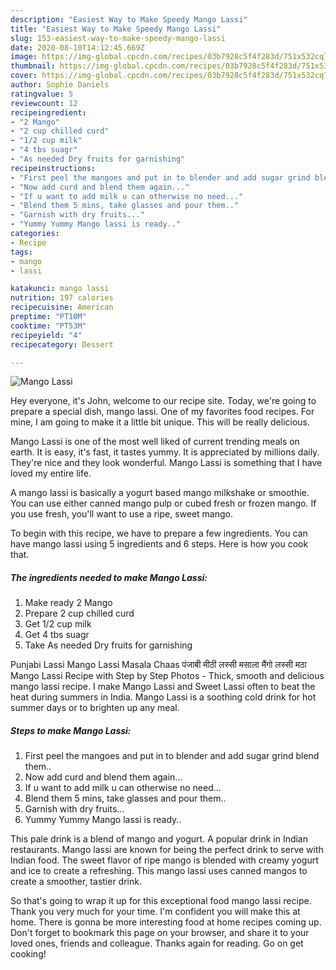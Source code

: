 ```yaml
---
description: "Easiest Way to Make Speedy Mango Lassi"
title: "Easiest Way to Make Speedy Mango Lassi"
slug: 153-easiest-way-to-make-speedy-mango-lassi
date: 2020-08-10T14:12:45.669Z
image: https://img-global.cpcdn.com/recipes/03b7928c5f4f283d/751x532cq70/mango-lassi-recipe-main-photo.jpg
thumbnail: https://img-global.cpcdn.com/recipes/03b7928c5f4f283d/751x532cq70/mango-lassi-recipe-main-photo.jpg
cover: https://img-global.cpcdn.com/recipes/03b7928c5f4f283d/751x532cq70/mango-lassi-recipe-main-photo.jpg
author: Sophie Daniels
ratingvalue: 5
reviewcount: 12
recipeingredient:
- "2 Mango"
- "2 cup chilled curd"
- "1/2 cup milk"
- "4 tbs suagr"
- "As needed Dry fruits for garnishing"
recipeinstructions:
- "First peel the mangoes and put in to blender and add sugar grind blend them.."
- "Now add curd and blend them again..."
- "If u want to add milk u can otherwise no need..."
- "Blend them 5 mins, take glasses and pour them.."
- "Garnish with dry fruits..."
- "Yummy Yummy Mango lassi is ready.."
categories:
- Recipe
tags:
- mango
- lassi

katakunci: mango lassi 
nutrition: 197 calories
recipecuisine: American
preptime: "PT10M"
cooktime: "PT53M"
recipeyield: "4"
recipecategory: Dessert

---
```



![Mango Lassi](https://img-global.cpcdn.com/recipes/03b7928c5f4f283d/751x532cq70/mango-lassi-recipe-main-photo.jpg)

Hey everyone, it's John, welcome to our recipe site. Today, we're going to prepare a special dish, mango lassi. One of my favorites food recipes. For mine, I am going to make it a little bit unique. This will be really delicious.

Mango Lassi is one of the most well liked of current trending meals on earth. It is easy, it's fast, it tastes yummy. It is appreciated by millions daily. They're nice and they look wonderful. Mango Lassi is something that I have loved my entire life.

A mango lassi is basically a yogurt based mango milkshake or smoothie. You can use either canned mango pulp or cubed fresh or frozen mango. If you use fresh, you&#39;ll want to use a ripe, sweet mango.


To begin with this recipe, we have to prepare a few ingredients. You can have mango lassi using 5 ingredients and 6 steps. Here is how you cook that.

<!--inarticleads1-->

##### The ingredients needed to make Mango Lassi:

1. Make ready 2 Mango
1. Prepare 2 cup chilled curd
1. Get 1/2 cup milk
1. Get 4 tbs suagr
1. Take As needed Dry fruits for garnishing


Punjabi Lassi Mango Lassi Masala Chaas पंजाबी मीठी लस्सी मसाला मैंगो लस्सी मठा Mango Lassi Recipe with Step by Step Photos - Thick, smooth and delicious mango lassi recipe. I make Mango Lassi and Sweet Lassi often to beat the heat during summers in India. Mango Lassi is a soothing cold drink for hot summer days or to brighten up any meal. 

<!--inarticleads2-->

##### Steps to make Mango Lassi:

1. First peel the mangoes and put in to blender and add sugar grind blend them..
1. Now add curd and blend them again...
1. If u want to add milk u can otherwise no need...
1. Blend them 5 mins, take glasses and pour them..
1. Garnish with dry fruits...
1. Yummy Yummy Mango lassi is ready..


This pale drink is a blend of mango and yogurt. A popular drink in Indian restaurants. Mango lassi are known for being the perfect drink to serve with Indian food. The sweet flavor of ripe mango is blended with creamy yogurt and ice to create a refreshing. This mango lassi uses canned mangos to create a smoother, tastier drink. 

So that's going to wrap it up for this exceptional food mango lassi recipe. Thank you very much for your time. I'm confident you will make this at home. There is gonna be more interesting food at home recipes coming up. Don't forget to bookmark this page on your browser, and share it to your loved ones, friends and colleague. Thanks again for reading. Go on get cooking!
